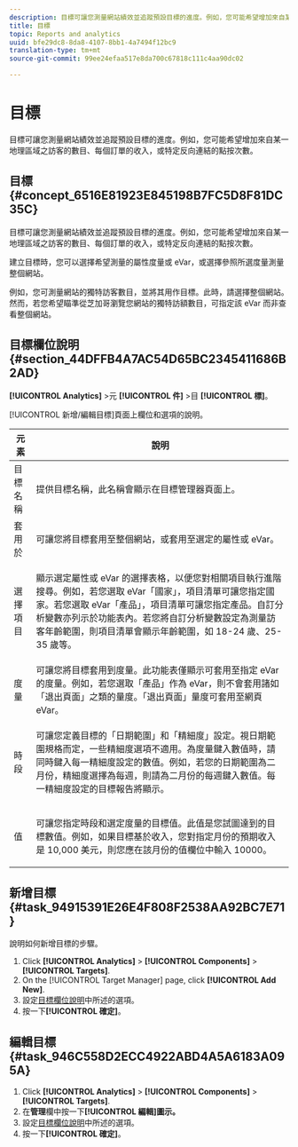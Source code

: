 ```yaml
---
description: 目標可讓您測量網站績效並追蹤預設目標的進度。例如，您可能希望增加來自某一地理區域之訪客的數目、每個訂單的收入，或特定反向連結的點按次數。
title: 目標
topic: Reports and analytics
uuid: bfe29dc8-8da8-4107-8bb1-4a7494f12bc9
translation-type: tm+mt
source-git-commit: 99ee24efaa517e8da700c67818c111c4aa90dc02

---
```



# 目標

目標可讓您測量網站績效並追蹤預設目標的進度。例如，您可能希望增加來自某一地理區域之訪客的數目、每個訂單的收入，或特定反向連結的點按次數。

## 目標 {#concept_6516E81923E845198B7FC5D8F81DC35C}

目標可讓您測量網站績效並追蹤預設目標的進度。例如，您可能希望增加來自某一地理區域之訪客的數目、每個訂單的收入，或特定反向連結的點按次數。

建立目標時，您可以選擇希望測量的屬性度量或 eVar，或選擇參照所選度量測量整個網站。

例如，您可測量網站的獨特訪客數目，並將其用作目標。此時，請選擇整個網站。然而，若您希望瞄準從芝加哥瀏覽您網站的獨特訪額數目，可指定該 eVar 而非查看整個網站。

## 目標欄位說明 {#section_44DFFB4A7AC54D65BC2345411686B2AD}

**[!UICONTROL Analytics]** &gt;元 **[!UICONTROL 件]** &gt;目 **[!UICONTROL 標]**。

[!UICONTROL 新增/編輯目標]頁面上欄位和選項的說明。

<table id="table_E08728BECC204DF59F0AC99957A68CAE"> 
 <thead> 
  <tr> 
   <th colname="col1" class="entry"> 元素 </th> 
   <th colname="col2" class="entry"> 說明 </th> 
  </tr> 
 </thead>
 <tbody> 
  <tr> 
   <td colname="col1"> 目標名稱 </td> 
   <td colname="col2">提供目標名稱，此名稱會顯示在<span class="wintitle">目標管理器</span>頁面上。 </td> 
  </tr> 
  <tr> 
   <td colname="col1"> 套用於 </td> 
   <td colname="col2"> 可讓您將目標套用至整個網站，或套用至選定的屬性或 eVar。 </td> 
  </tr> 
  <tr> 
   <td colname="col1"> 選擇項目 </td> 
   <td colname="col2"> <p>顯示選定屬性或 eVar 的選擇表格，以便您對相關項目執行進階搜尋。例如，若您選取 eVar「<span class="uicontrol">國家</span>」，項目清單可讓您指定國家。若您選取 eVar「<span class="uicontrol">產品</span>」，項目清單可讓您指定產品。自訂分析變數亦列示於功能表內。若您將自訂分析變數設定為測量訪客年齡範圍，則項目清單會顯示年齡範圍，如 18-24 歲、25-35 歲等。 </p> </td> 
  </tr> 
  <tr> 
   <td colname="col1"> 度量 </td> 
   <td colname="col2">可讓您將目標套用到度量。此功能表僅顯示可套用至指定 eVar 的度量。例如，若您選取「<span class="uicontrol">產品</span>」作為 eVar，則不會套用諸如「<span class="uicontrol">退出頁面</span>」之類的量度。「<span class="uicontrol">退出頁面</span>」量度可套用至網頁 eVar。 </td> 
  </tr> 
  <tr> 
   <td colname="col1"> 時段 </td> 
   <td colname="col2"> <p>可讓您定義目標的「<span class="uicontrol">日期範圍</span>」和「<span class="uicontrol">精細度</span>」設定。視日期範圍規格而定，一些精細度選項不適用。為度量鍵入數值時，請同時鍵入每一精細度設定的數值。例如，若您的日期範圍為二月份，精細度選擇為每週，則請為二月份的每週鍵入數值。每一精細度設定的目標報告將顯示。 </p> </td> 
  </tr> 
  <tr> 
   <td colname="col1"> 值 </td> 
   <td colname="col2"> <p>可讓您指定時段和選定度量的目標值。此值是您試圖達到的目標數值。例如，如果目標基於收入，您對指定月份的預期收入是 10,000 美元，則您應在該月份的值欄位中輸入 10000。 </p> </td> 
  </tr> 
 </tbody> 
</table>

## 新增目標 {#task_94915391E26E4F808F2538AA92BC7E71}

說明如何新增目標的步驟。

<!-- 

t_add_a_target.xml

 -->

1. Click **[!UICONTROL Analytics]** &gt; **[!UICONTROL Components]** &gt; **[!UICONTROL Targets]**.
1. On the [!UICONTROL Target Manager] page, click **[!UICONTROL Add New]**.
1. 設定[目標欄位說明](/help/analyze/reports-analytics/targets.md#section_44DFFB4A7AC54D65BC2345411686B2AD)中所述的選項。
1. 按一下&#x200B;**[!UICONTROL 確定]**。

## 編輯目標 {#task_946C558D2ECC4922ABD4A5A6183A095A}

1. Click **[!UICONTROL Analytics]** &gt; **[!UICONTROL Components]** &gt; **[!UICONTROL Targets]**.
1.  在&#x200B;**管理**&#x200B;欄中按一下&#x200B;**[!UICONTROL 編輯]圖示。**
1. 設定[目標欄位說明](/help/analyze/reports-analytics/targets.md#section_44DFFB4A7AC54D65BC2345411686B2AD)中所述的選項。
1. 按一下&#x200B;**[!UICONTROL 確定]**。
